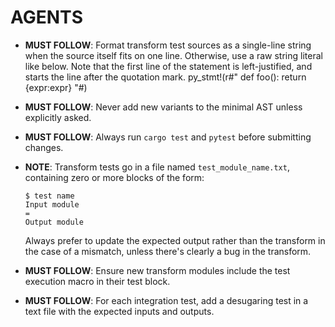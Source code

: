 # AGENTS
- **MUST FOLLOW**: Format transform test sources as a single-line string when the source itself fits on one line. Otherwise, use a raw string literal like below.  Note that the
   first line of the statement is left-justified, and starts the line after the quotation mark.
   py_stmt!(r#"
def foo():
   return {expr:expr}
"#)

- **MUST FOLLOW**: Never add new variants to the minimal AST unless explicitly asked.
- **MUST FOLLOW**: Always run `cargo test` and `pytest` before submitting changes.
- **NOTE**: Transform tests go in a file named `test_module_name.txt`, containing zero or more blocks of the form:

  ```
  $ test name
  Input module
  =
  Output module
  ```
  Always prefer to update the expected output rather than the transform in the case of a mismatch, unless there's clearly a bug in the transform. 

- **MUST FOLLOW**: Ensure new transform modules include the test execution macro in their test block.
- **MUST FOLLOW**: For each integration test, add a desugaring test in a text file with the expected inputs and outputs.
